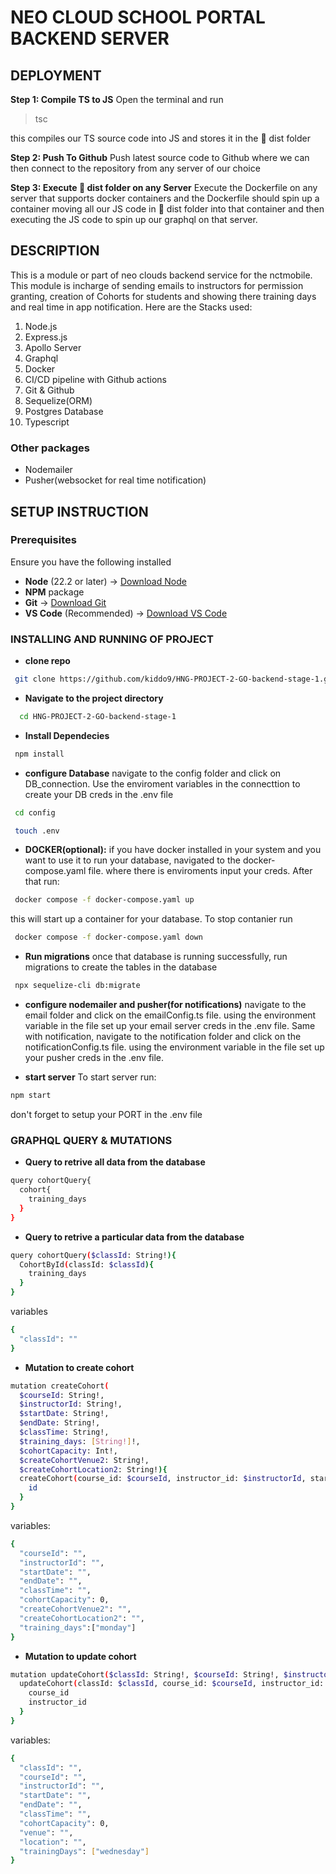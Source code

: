 # NEO CLOUD SCHOOL PORTAL BACKEND SERVER

## DEPLOYMENT

**Step 1: Compile TS to JS**
Open the terminal and run

> tsc

this compiles our TS source code into JS and stores it in the 📁 dist folder

**Step 2: Push To Github**
Push latest source code to Github where we can then connect to the repository from any server of our choice

**Step 3: Execute 📁 dist folder on any Server**
Execute the Dockerfile on any server that supports docker containers and the Dockerfile should spin up a container moving all our JS code in 📁 dist folder into that container and then executing the JS code to spin up our graphql on that server.

## DESCRIPTION

This is a module or part of neo clouds backend service for the nctmobile. This module is incharge of sending emails to instructors for permission granting, creation of Cohorts for students and showing there training days and real time in app notification.
Here are the Stacks used:

1. Node.js
2. Express.js
3. Apollo Server
4. Graphql
5. Docker
6. CI/CD pipeline with Github actions
7. Git & Github
8. Sequelize(ORM)
9. Postgres Database
10. Typescript

### Other packages

- Nodemailer
- Pusher(websocket for real time notification)

## SETUP INSTRUCTION

### Prerequisites

Ensure you have the following installed

- **Node** (22.2 or later) → [Download Node](https://nodejs.org/en/download)
- **NPM** package
- **Git** → [Download Git](https://git-scm.com/downloads)
- **VS Code** (Recommended) → [Download VS Code](https://code.visualstudio.com/)

### INSTALLING AND RUNNING OF PROJECT

- **clone repo**

```sh
 git clone https://github.com/kiddo9/HNG-PROJECT-2-GO-backend-stage-1.git
```

- **Navigate to the project directory**

```sh
  cd HNG-PROJECT-2-GO-backend-stage-1
```

- **Install Dependecies**

```sh
 npm install
```

- **configure Database**
  navigate to the config folder and click on DB_connection. Use the enviroment variables in the connecttion to create your DB creds in the .env file

```sh
 cd config
```

```sh
 touch .env
```

- **DOCKER(optional):**
  if you have docker installed in your system and you want to use it to run your database, navigated to the docker-compose.yaml file. where there is enviroments input your creds. After that run:

```sh
 docker compose -f docker-compose.yaml up
```

this will start up a container for your database. To stop contanier run

```sh
 docker compose -f docker-compose.yaml down
```

- **Run migrations**
  once that database is running successfully, run migrations to create the tables in the database

```sh
 npx sequelize-cli db:migrate
```

- **configure nodemailer and pusher(for notifications)**
  navigate to the email folder and click on the emailConfig.ts file. using the environment variable in the file set up your email server creds in the .env file. Same with notification, navigate to the notification folder and click on the notificationConfig.ts file. using the environment variable in the file set up your pusher creds in the .env file.

- **start server**
  To start server run:

```sh
npm start
```

don't forget to setup your PORT in the .env file

### GRAPHQL QUERY & MUTATIONS

- **Query to retrive all data from the database**

```sh
query cohortQuery{
  cohort{
    training_days
  }
}
```

- **Query to retrive a particular data from the database**

```sh
query cohortQuery($classId: String!){
  CohortById(classId: $classId){
    training_days
  }
}
```

variables

```sh
{
  "classId": ""
}
```

- **Mutation to create cohort**

```sh
mutation createCohort(
  $courseId: String!,
  $instructorId: String!,
  $startDate: String!,
  $endDate: String!,
  $classTime: String!,
  $training_days: [String!]!,
  $cohortCapacity: Int!,
  $createCohortVenue2: String!,
  $createCohortLocation2: String!){
  createCohort(course_id: $courseId, instructor_id: $instructorId, start_date: $startDate, end_date: $endDate,training_days: $training_days, class_time: $classTime, cohort_capacity: $cohortCapacity, venue: $createCohortVenue2, location: $createCohortLocation2) {
    id
  }
}
```

variables:

```sh
{
  "courseId": "",
  "instructorId": "",
  "startDate": "",
  "endDate": "",
  "classTime": "",
  "cohortCapacity": 0,
  "createCohortVenue2": "",
  "createCohortLocation2": "",
  "training_days":["monday"]
}
```

- **Mutation to update cohort**

```sh
mutation updateCohort($classId: String!, $courseId: String!, $instructorId: String!, $startDate: String!, $endDate: String!, $classTime: String!, $trainingDays: [String!]!, $cohortCapacity: Int!, $venue: String!, $location: String!){
  updateCohort(classId: $classId, course_id: $courseId, instructor_id: $instructorId, start_date: $startDate, end_date: $endDate, class_time: $classTime, training_days: $trainingDays, cohort_capacity: $cohortCapacity, venue: $venue, location: $location) {
    course_id
    instructor_id
  }
}
```

variables:

```sh
{
  "classId": "",
  "courseId": "",
  "instructorId": "",
  "startDate": "",
  "endDate": "",
  "classTime": "",
  "cohortCapacity": 0,
  "venue": "",
  "location": "",
  "trainingDays": ["wednesday"]
}
```
